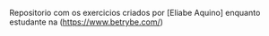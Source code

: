 Repositorio com os exercicios criados por [Eliabe Aquino] enquanto estudante na (https://www.betrybe.com/)
